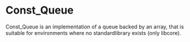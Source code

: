 # Const_Queue
Const_Queue is an implementation of a queue backed by an array, that is suitable for environments where no standardlibrary exists (only libcore). 